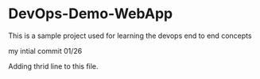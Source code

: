 # DevOps-Demo-WebApp
This is a sample project used for learning the devops end to end concepts

my intial commit 01/26

Adding thrid line to this file.
